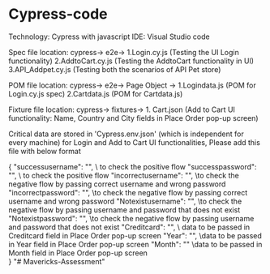 # Cypress-code
Technology: Cypress with javascript
IDE: Visual Studio code 

Spec file location: cypress-> e2e-> 1.Login.cy.js (Testing the UI Login functionality)
						                              2.AddtoCart.cy.js (Testing the AddtoCart functionality in UI)
						                              3.API_Addpet.cy.js (Testing both the scenarios of API Pet store)

POM file location: cypress-> e2e-> Page Object -> 1.Logindata.js (POM for Login.cy.js spec)
									                                2.Cartdata.js (POM for Cartdata.js)

Fixture file location: cypress-> fixtures-> 1. Cart.json 
(Add to Cart UI functionality: Name, Country and City fields in Place Order pop-up screen)

Critical data are stored in 'Cypress.env.json' (which is independent for every machine) for Login and Add to Cart UI functionalities, Please add this file with below format

{       "successusername": "",      \\ to check the positive flow 
        "successpassword": "",      \\ to check the positive flow
        "incorrectusername": "",    \\to check the negative flow by passing correct username and wrong password 
        "incorrectpassword": "",    \\to check the negative flow by passing correct username and wrong password 
        "Notexistusername": "",     \\to check the negative flow by passing username and password that does not exist
        "Notexistpassword": "",     \\to check the negative flow by passing username and password that does not exist
        "Creditcard": "",           \\ data to be passed in Creditcard field in Place Order pop-up screen
        "Year": "",                 \\data to be passed in Year field in Place Order pop-up screen
        "Month": ""                 \\data to be passed in Month field in Place Order pop-up screen                
}
"# Mavericks-Assessment" 
